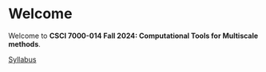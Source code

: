 # Welcome

Welcome to **CSCI 7000-014 Fall 2024: Computational Tools for Multiscale methods**. 

<a href="assets/syllabus.pdf" target="_blank">Syllabus</a>

```{tableofcontents}
```
